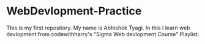 # WebDevlopment-Practice
This is my first repository. My name is Abhishek Tyagi. In this I learn web devlopment from codewithharry's "Sigma Web devlopment Course" Playlist.
